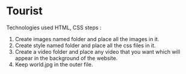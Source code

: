 # Tourist
Technologies used HTML, CSS
steps : 
1. Create images named folder and place all the images in it.
2. Create style named folder and place all the css files in it.
3. Create a video folder and place any video that you want which will appear in the background of the website.
4. Keep world.jpg in the outer file.
